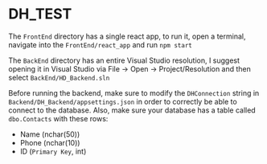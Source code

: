 # DH_TEST
 
The `FrontEnd` directory has a single react app, to run it, open a terminal, navigate into the `FrontEnd/react_app` and run `npm start`

The `BackEnd` directory has an entire Visual Studio resolution, I suggest opening it in Visual Studio via File → Open → Project/Resolution and then select `BackEnd/HD_Backend.sln` 

Before running the backend, make sure to modify the `DHConnection` string in `Backend/DH_Backend/appsettings.json` in order to correctly be able to connect to the database. Also, make sure your database has a table called `dbo.Contacts` with these rows:
- Name (nchar(50))
- Phone (nchar(10))
- ID (`Primary Key`, int)
